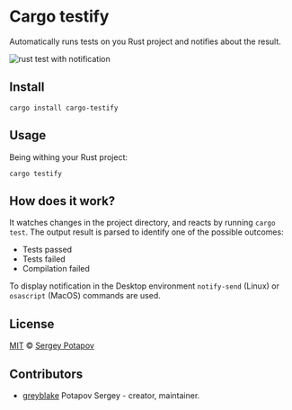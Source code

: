 # Cargo testify

Automatically runs tests on you Rust project and notifies about the result.

![rust test with notification](https://raw.githubusercontent.com/greyblake/cargo-testify/master/artifacts/demo.gif)


## Install

    cargo install cargo-testify

## Usage

Being withing your Rust project:

    cargo testify

## How does it work?

It watches changes in the project directory, and reacts by running `cargo test`.
The output result is parsed to identify one of the possible outcomes:
* Tests passed
* Tests failed
* Compilation failed

To display notification in the Desktop environment `notify-send` (Linux) or `osascript` (MacOS) commands are used.

## License

[MIT](https://github.com/greyblake/cargo-testify/blob/master/LICENSE) © [Sergey Potapov](http://greyblake.com/)


## Contributors

- [greyblake](https://github.com/greyblake) Potapov Sergey - creator, maintainer.

